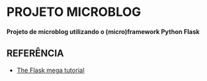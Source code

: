 # PROJETO MICROBLOG

#### Projeto de microblog utilizando o (micro)framework Python Flask

## REFERÊNCIA

- [The Flask mega tutorial](https://blog.miguelgrinberg.com/post/the-flask-mega-tutorial-part-i-hello-world)

